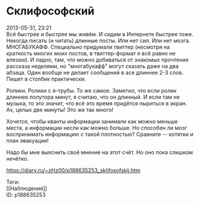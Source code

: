 Склифософский
==============

   
 2013-05-31, 23:21   
  Всё быстрее и быстрее мы живём. И сидим в Интернете быстрее тоже. Некогда писать (и читать) длинные посты. Или нет сил. Или нет мозга. МНОГАБУКАФФ. Специально придумали твиттер (несмотря на краткость многих моих постов, в твиттер-формат я всё равно не влезаю). И ладно, там, что можно добиваться от знакомых прочтения рассказа неделями, но "многабукафф" могут сказать даже на два абзаца. Один вообще не делает сообщений в асе длиннее 2-3 слов. Пишет в столбик практически.   
   
 Ролики. Ролики с я-трубы. То же самое. Заметил, что если ролик длиннее полутора минут, я считаю, что он длинный. И если там не музыка, то это значит, что всё это время придётся пыриться в экран. Ах, целых две минуты! Это же так много!   
   
 Хочется, чтобы кванты информации занимали как можно меньше места, а информации несли как можно больше. Но способен ли мозг воспринимать информацию с такой плотностью? Сравните -- котятки и план эвакуации!   
   
 Надо бы мне выяснить своё мнение на этот счёт. Но оно пока слишком нечётко.   
    
 <https://diary.ru/~zHz00/p188635253_sklifosofskij.htm>   
   
 Теги:   
 [[Наблюдения]]   
 ID: p188635253